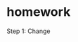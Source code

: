 # homework
<!-- **Objective: Restructure existing code with semantic HTML standards for accessibility to improve user experience and optimize search engine capabilities **--!>

Step 1: Change <title> tag to Business name. 
Step 2: Restructure header to semantic HTML by adding <header>
Step 4: Added <nav> for navigation bar CSS for better SEO. 
Step 5: Enclose body content with <main> element tag. 
Step 6: 